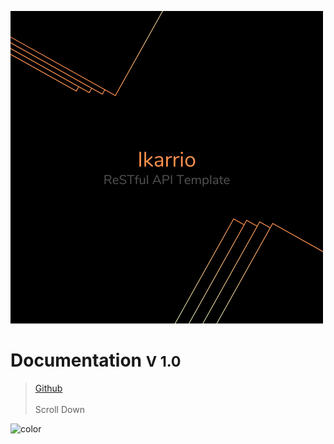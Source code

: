![logo](_media/logo.png)

# Documentation <small>V 1.0</small>

> [Github](https://github.com/omarkshan/ikarrio-rest-api-template)\
> <br/>
> Scroll Down

<!-- background color -->

![color](#000)
